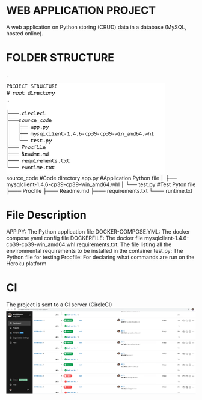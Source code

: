 # WEB APPLICATION PROJECT
A web application on Python storing (CRUD) data in a database (MySQL, hosted online).

# FOLDER STRUCTURE
.

![alt text](https://github.com/arojojoyea/DSTIDevOps/blob/main/folder_structure.png?raw=true)
source_code #Code directory
app.py #Application Python file
│   ├── mysqlclient-1.4.6-cp39-cp39-win_amd64.whl
│   └── test.py #Test Pyton file
├─── Procfile
├─── Readme.md
├─── requirements.txt
└─── runtime.txt

# File Description
APP.PY: The Python application file
DOCKER-COMPOSE.YML: The docker compose yaml config file
DOCKERFILE:  The docker file
mysqlclient-1.4.6-cp39-cp39-win_amd64.whl
requirements.txt:   The file listing all the environmental requirements to be installed in the container
test.py: The Python file for testing 
Procfile: For declaring what commands are run on the Heroku platform
  
# CI
The project is sent to a CI server (CircleCI)
![alt text](https://github.com/arojojoyea/DSTIDevOps/blob/main/ci_img.png?raw=true)

